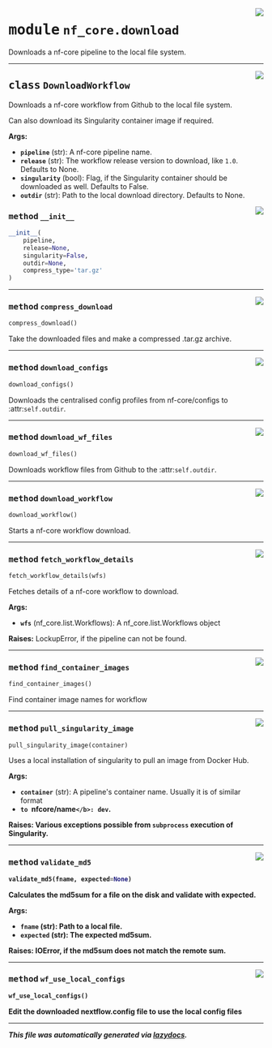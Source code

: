 <!-- markdownlint-disable -->

<a href="../../../../../../tools/nf_core/download.py#L0"><img align="right" style="float:right;" src="https://img.shields.io/badge/-source-cccccc?style=flat-square"></a>

# <kbd>module</kbd> `nf_core.download`

Downloads a nf-core pipeline to the local file system.

---

<a href="../../../../../../tools/nf_core/download.py#L22"><img align="right" style="float:right;" src="https://img.shields.io/badge/-source-cccccc?style=flat-square"></a>

## <kbd>class</kbd> `DownloadWorkflow`

Downloads a nf-core workflow from Github to the local file system.

Can also download its Singularity container image if required.

**Args:**

- <b>`pipeline`</b> (str): A nf-core pipeline name.
- <b>`release`</b> (str): The workflow release version to download, like `1.0`. Defaults to None.
- <b>`singularity`</b> (bool): Flag, if the Singularity container should be downloaded as well. Defaults to False.
- <b>`outdir`</b> (str): Path to the local download directory. Defaults to None.

<a href="../../../../../../tools/nf_core/download.py#L33"><img align="right" style="float:right;" src="https://img.shields.io/badge/-source-cccccc?style=flat-square"></a>

### <kbd>method</kbd> `__init__`

```python
__init__(
    pipeline,
    release=None,
    singularity=False,
    outdir=None,
    compress_type='tar.gz'
)
```

---

<a href="../../../../../../tools/nf_core/download.py#L286"><img align="right" style="float:right;" src="https://img.shields.io/badge/-source-cccccc?style=flat-square"></a>

### <kbd>method</kbd> `compress_download`

```python
compress_download()
```

Take the downloaded files and make a compressed .tar.gz archive.

---

<a href="../../../../../../tools/nf_core/download.py#L206"><img align="right" style="float:right;" src="https://img.shields.io/badge/-source-cccccc?style=flat-square"></a>

### <kbd>method</kbd> `download_configs`

```python
download_configs()
```

Downloads the centralised config profiles from nf-core/configs to :attr:`self.outdir`.

---

<a href="../../../../../../tools/nf_core/download.py#L187"><img align="right" style="float:right;" src="https://img.shields.io/badge/-source-cccccc?style=flat-square"></a>

### <kbd>method</kbd> `download_wf_files`

```python
download_wf_files()
```

Downloads workflow files from Github to the :attr:`self.outdir`.

---

<a href="../../../../../../tools/nf_core/download.py#L49"><img align="right" style="float:right;" src="https://img.shields.io/badge/-source-cccccc?style=flat-square"></a>

### <kbd>method</kbd> `download_workflow`

```python
download_workflow()
```

Starts a nf-core workflow download.

---

<a href="../../../../../../tools/nf_core/download.py#L114"><img align="right" style="float:right;" src="https://img.shields.io/badge/-source-cccccc?style=flat-square"></a>

### <kbd>method</kbd> `fetch_workflow_details`

```python
fetch_workflow_details(wfs)
```

Fetches details of a nf-core workflow to download.

**Args:**

- <b>`wfs`</b> (nf_core.list.Workflows): A nf_core.list.Workflows object

**Raises:**
LockupError, if the pipeline can not be found.

---

<a href="../../../../../../tools/nf_core/download.py#L246"><img align="right" style="float:right;" src="https://img.shields.io/badge/-source-cccccc?style=flat-square"></a>

### <kbd>method</kbd> `find_container_images`

```python
find_container_images()
```

Find container image names for workflow

---

<a href="../../../../../../tools/nf_core/download.py#L258"><img align="right" style="float:right;" src="https://img.shields.io/badge/-source-cccccc?style=flat-square"></a>

### <kbd>method</kbd> `pull_singularity_image`

```python
pull_singularity_image(container)
```

Uses a local installation of singularity to pull an image from Docker Hub.

**Args:**

- <b>`container`</b> (str): A pipeline's container name. Usually it is of similar format
- <b>`to `nfcore/name`</b>: dev`.

**Raises:**
Various exceptions possible from `subprocess` execution of Singularity.

---

<a href="../../../../../../tools/nf_core/download.py#L319"><img align="right" style="float:right;" src="https://img.shields.io/badge/-source-cccccc?style=flat-square"></a>

### <kbd>method</kbd> `validate_md5`

```python
validate_md5(fname, expected=None)
```

Calculates the md5sum for a file on the disk and validate with expected.

**Args:**

- <b>`fname`</b> (str): Path to a local file.
- <b>`expected`</b> (str): The expected md5sum.

**Raises:**
IOError, if the md5sum does not match the remote sum.

---

<a href="../../../../../../tools/nf_core/download.py#L226"><img align="right" style="float:right;" src="https://img.shields.io/badge/-source-cccccc?style=flat-square"></a>

### <kbd>method</kbd> `wf_use_local_configs`

```python
wf_use_local_configs()
```

Edit the downloaded nextflow.config file to use the local config files

---

_This file was automatically generated via [lazydocs](https://github.com/ml-tooling/lazydocs)._
